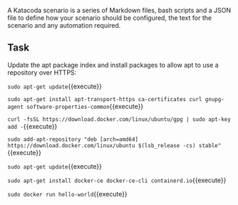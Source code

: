 A Katacoda scenario is a series of Markdown files, bash scripts and a JSON file to define how your scenario should be configured, the text for the scenario and any automation required.

## Task

Update the apt package index and install packages to allow apt to use a repository over HTTPS:

`sudo apt-get update`{{execute}}


`sudo apt-get install apt-transport-https ca-certificates curl gnupg-agent software-properties-common`{{execute}}


`curl -fsSL https://download.docker.com/linux/ubuntu/gpg | sudo apt-key add -`{{execute}}


`sudo add-apt-repository "deb [arch=amd64] https://download.docker.com/linux/ubuntu $(lsb_release -cs) stable"`{{execute}}

`sudo apt-get update`{{execute}}

`sudo apt-get install docker-ce docker-ce-cli containerd.io`{{execute}}


`sudo docker run hello-world`{{execute}}